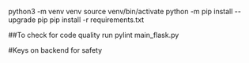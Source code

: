 python3 -m venv venv
source venv/bin/activate
python -m pip install --upgrade pip
pip install -r requirements.txt


##To check for code quality run
pylint main_flask.py

#Keys on backend for safety